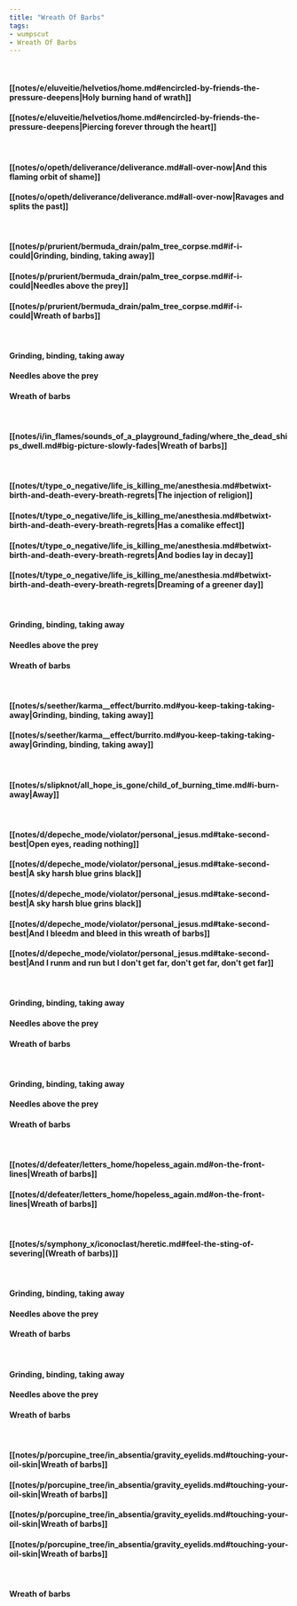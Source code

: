 ```yaml
---
title: "Wreath Of Barbs"
tags:
- wumpscut
- Wreath Of Barbs
---
```

&nbsp;
#### [[notes/e/eluveitie/helvetios/home.md#encircled-by-friends-the-pressure-deepens|Holy burning hand of wrath]]
#### [[notes/e/eluveitie/helvetios/home.md#encircled-by-friends-the-pressure-deepens|Piercing forever through the heart]]
&nbsp;
#### [[notes/o/opeth/deliverance/deliverance.md#all-over-now|And this flaming orbit of shame]]
#### [[notes/o/opeth/deliverance/deliverance.md#all-over-now|Ravages and splits the past]]
&nbsp;
#### [[notes/p/prurient/bermuda_drain/palm_tree_corpse.md#if-i-could|Grinding, binding, taking away]]
#### [[notes/p/prurient/bermuda_drain/palm_tree_corpse.md#if-i-could|Needles above the prey]]
#### [[notes/p/prurient/bermuda_drain/palm_tree_corpse.md#if-i-could|Wreath of barbs]]
&nbsp;
#### Grinding, binding, taking away
#### Needles above the prey
#### Wreath of barbs
&nbsp;
#### [[notes/i/in_flames/sounds_of_a_playground_fading/where_the_dead_ships_dwell.md#big-picture-slowly-fades|Wreath of barbs]]
&nbsp;
#### [[notes/t/type_o_negative/life_is_killing_me/anesthesia.md#betwixt-birth-and-death-every-breath-regrets|The injection of religion]]
#### [[notes/t/type_o_negative/life_is_killing_me/anesthesia.md#betwixt-birth-and-death-every-breath-regrets|Has a comalike effect]]
#### [[notes/t/type_o_negative/life_is_killing_me/anesthesia.md#betwixt-birth-and-death-every-breath-regrets|And bodies lay in decay]]
#### [[notes/t/type_o_negative/life_is_killing_me/anesthesia.md#betwixt-birth-and-death-every-breath-regrets|Dreaming of a greener day]]
&nbsp;
#### Grinding, binding, taking away
#### Needles above the prey
#### Wreath of barbs
&nbsp;
#### [[notes/s/seether/karma__effect/burrito.md#you-keep-taking-taking-away|Grinding, binding, taking away]]
#### [[notes/s/seether/karma__effect/burrito.md#you-keep-taking-taking-away|Grinding, binding, taking away]]
&nbsp;
#### [[notes/s/slipknot/all_hope_is_gone/child_of_burning_time.md#i-burn-away|Away]]
&nbsp;
#### [[notes/d/depeche_mode/violator/personal_jesus.md#take-second-best|Open eyes, reading nothing]]
#### [[notes/d/depeche_mode/violator/personal_jesus.md#take-second-best|A sky harsh blue grins black]]
#### [[notes/d/depeche_mode/violator/personal_jesus.md#take-second-best|A sky harsh blue grins black]]
#### [[notes/d/depeche_mode/violator/personal_jesus.md#take-second-best|And I bleedm and bleed in this wreath of barbs]]
#### [[notes/d/depeche_mode/violator/personal_jesus.md#take-second-best|And I runm and run but I don't get far, don't get far, don't get far]]
&nbsp;
#### Grinding, binding, taking away
#### Needles above the prey
#### Wreath of barbs
&nbsp;
#### Grinding, binding, taking away
#### Needles above the prey
#### Wreath of barbs
&nbsp;
#### [[notes/d/defeater/letters_home/hopeless_again.md#on-the-front-lines|Wreath of barbs]]
#### [[notes/d/defeater/letters_home/hopeless_again.md#on-the-front-lines|Wreath of barbs]]
&nbsp;
#### [[notes/s/symphony_x/iconoclast/heretic.md#feel-the-sting-of-severing|(Wreath of barbs)]]
&nbsp;
#### Grinding, binding, taking away
#### Needles above the prey
#### Wreath of barbs
&nbsp;
#### Grinding, binding, taking away
#### Needles above the prey
#### Wreath of barbs
&nbsp;
#### [[notes/p/porcupine_tree/in_absentia/gravity_eyelids.md#touching-your-oil-skin|Wreath of barbs]]
#### [[notes/p/porcupine_tree/in_absentia/gravity_eyelids.md#touching-your-oil-skin|Wreath of barbs]]
#### [[notes/p/porcupine_tree/in_absentia/gravity_eyelids.md#touching-your-oil-skin|Wreath of barbs]]
#### [[notes/p/porcupine_tree/in_absentia/gravity_eyelids.md#touching-your-oil-skin|Wreath of barbs]]
&nbsp;
#### Wreath of barbs
